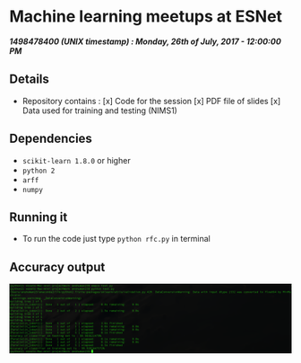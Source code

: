 # Machine learning meetups at ESNet
**_1498478400 (UNIX timestamp) : Monday, 26th of July, 2017 - 12:00:00 PM_**

## Details 
- Repository contains : 
[x] Code for the session
[x] PDF file of slides
[x] Data used for training and testing (NIMS1)

## Dependencies
- ``` scikit-learn 1.8.0 ``` or higher
- ``` python 2 ```
- ``` arff ```
- ``` numpy ```

## Running it
- To run the code just type ```python rfc.py``` in terminal

## Accuracy output
![alt text](output.png) 
